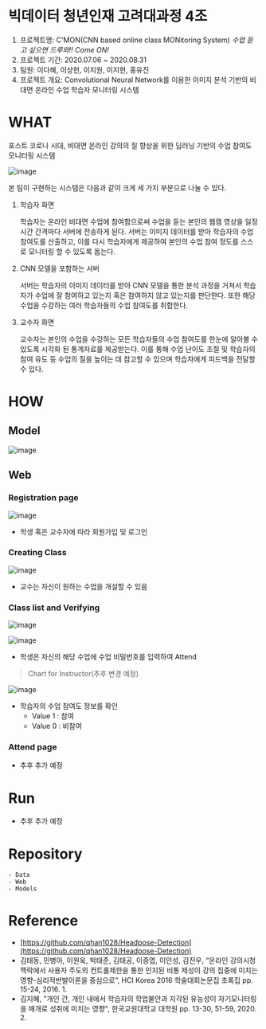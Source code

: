 # 빅데이터 청년인재 고려대과정 4조 

1. 프로젝트명: C'MON(CNN based online class MONitoring System)
*수업 듣고 싶으면 드루와!! Come ON!*
2. 프로젝트 기간: 2020.07.06 ~ 2020.08.31
3. 팀원: 이다혜, 이상헌, 이지원, 이지현, 홍유진 
4. 프로젝트 개요: Convolutional Neural Network를 이용한 이미지 분석 기반의 비대면 온라인 수업 학습자 모니터링 시스템

# WHAT

포스트 코로나 시대, 비대면 온라인 강의의 질 향상을 위한 딥러닝 기반의 수업 참여도 모니터링 시스템

![image](https://user-images.githubusercontent.com/43233184/90980736-34180300-e598-11ea-8be8-88ea989a635c.png)

본 팀이 구현하는 시스템은 다음과 같이 크게 세 가지 부분으로 나눌 수 있다. 

1. 학습자 화면  

    학습자는 온라인 비대면 수업에 참여함으로써 수업을 듣는 본인의 웹캠 영상을 일정 시간 간격마다 서버에 전송하게 된다.  서버는 이미지 데이터를 받아 학습자의 수업 참여도를 산출하고, 이를 다시 학습자에게 제공하여 본인의 수업 참여 정도를 스스로 모니터링 할 수 있도록 돕는다. 

2. CNN 모델을 포함하는 서버

    서버는 학습자의 이미지 데이터를 받아 CNN 모델을 통한 분석 과정을 거쳐서 학습자가 수업에 잘 참여하고 있는지 혹은 참여하지 않고 있는지를 판단한다.  또한 해당 수업을 수강하는 여러 학습자들의 수업 참여도를 취합한다.  

3. 교수자 화면  

    교수자는 본인의 수업을 수강하는 모든 학습자들의 수업 참여도를 한눈에 알아볼 수 있도록 시각화 된 통계자료를 제공받는다. 이를 통해 수업 난이도 조절 및 학습자의 참여 유도 등 수업의 질을 높이는 데 참고할 수 있으며 학습자에게 피드백을 전달할 수 있다.

# HOW

## Model

![image](https://user-images.githubusercontent.com/43233184/90980751-53169500-e598-11ea-80dc-94cb02115190.png)

## Web

### Registration page

![image](https://user-images.githubusercontent.com/43233184/90980764-5f9aed80-e598-11ea-8eba-85481abe0e23.png)

- 학생 혹은 교수자에 따라 회원가입 및 로그인

### Creating Class

![image](https://user-images.githubusercontent.com/43233184/90980771-66c1fb80-e598-11ea-85a8-36a0bf7db2a9.png)

- 교수는 자신이 원하는 수업을 개설할 수 있음

### Class list and Verifying

![image](https://user-images.githubusercontent.com/43233184/90980777-73465400-e598-11ea-8ebf-82174079fb13.png)

![image](https://user-images.githubusercontent.com/43233184/90980786-793c3500-e598-11ea-8e7b-cc9ac05eb555.png)

- 학생은 자신의 해당 수업에 수업 비밀번호를 입력하여 Attend

> Chart for Instructor(추후 변경 예정)

![image](https://user-images.githubusercontent.com/43233184/90980790-7e997f80-e598-11ea-983d-c973c65f8730.png)

- 학습자의 수업 참여도 정보를 확인
    - Value 1 : 참여
    - Value 0 : 비참여

### Attend page

- 추후 추가 예정

# Run

- 추후 추가 예정

# Repository

```
- Data
- Web
- Models 
```

# Reference

- [https://github.com/qhan1028/Headpose-Detection](https://github.com/qhan1028/Headpose-Detection)
- 김태동, 민병아, 이원욱, 박태준, 김태공, 이중엽, 이인성, 김진우, “온라인 강의시청 맥락에서 사용자 주도의 컨트롤제한을 통한 인지된 비통 제성이 강의 집중에 미치는 영향-심리적반발이론을 중심으로”, HCI Korea 2016 학술대회논문집 초록집 pp. 15-24, 2016. 1.
- 김지혜, "개인 간, 개인 내에서 학습자의 학업불안과 지각된 유능성이 자기모니터링을 매개로 성취에 미치는 영향", 한국교원대학교 대학원 pp. 13-30, 51-59, 2020. 2.

